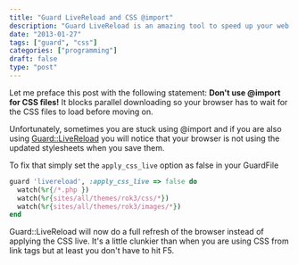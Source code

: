 ```yaml
---
title: "Guard LiveReload and CSS @import"
description: "Guard LiveReload is an amazing tool to speed up your web development but doesn't reload CSS files linked using @import. Luckily there is an easy fix!"
date: "2013-01-27"
tags: ["guard", "css"]
categories: ["programming"]
draft: false
type: "post"
---
```


Let me preface this post with the following statement: **Don't use @import for CSS files!** It blocks parallel downloading so your browser has to wait for the CSS files to load before moving on.

Unfortunately, sometimes you are stuck using @import and if you are also using [Guard::LiveReload](https://github.com/guard/guard-livereload) you will notice that your browser is not using the updated stylesheets when you save them.

To fix that simply set the `apply_css_live` option as false in your GuardFile

```ruby
guard 'livereload', :apply_css_live => false do
  watch(%r{/*.php })
  watch(%r{sites/all/themes/rok3/css/*})
  watch(%r{sites/all/themes/rok3/images/*})
end
```

Guard::LiveReload will now do a full refresh of the browser instead of applying the CSS live.  It's a little clunkier than when you are using CSS from link tags but at least you don't have to hit F5.
